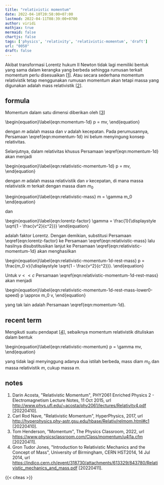 ```yaml
---
title: "relativistic momentum"
date: 2022-04-10T20:58:00+07:00
lastmod: 2022-04-11T08:39:00+0700
author: viridi
mathjax: true
mermaid: false
chartjs: false
tags: ['physics', 'relativity', 'relativistic-momentum', 'draft']
url: "0050"
draft: false
---
```

Akibat transformasi Lorentz hukum II Newton tidak lagi memiliki bentuk yang sama dalam kerangka yang berbeda sehingga rumusan terkait momentum perlu disesuaikan [[1](#r01)]. Atau secara sederhana momentum relativistik tetap menggunakan rumusan momentum akan tetapi massa yang digunakan adalah mass relativistik [[2](#r02)].


## formula
Momentum dalam satu dimensi diberikan oleh [[3](#r03)]

\begin{equation}\label{eqn:momentum-1d}
p = mv,
\end{equation}

dengan $m$ adalah massa dan $v$ adalah kecepatan. Pada perumusannya, Persamaan \eqref{eqn:momentum-1d} ini belum menyingung konsep relativitas.

Selanjutnya, dalam relativitas khusus Persamaan \eqref{eqn:momentum-1d} akan menjadi

\begin{equation}\label{eqn:relativistic-momentum-1d}
p = mv,
\end{equation}

dengan $m$ adalah massa relativistik dan $v$ kecepatan, di mana massa relativistik $m$ terkait dengan massa diam $m_0$

\begin{equation}\label{eqn:relativistic-mass}
m = \gamma m_0
\end{equation}

dan

\begin{equation}\label{eqn:lorentz-factor}
\gamma = \frac{1}{\displaystyle \sqrt{1 - \frac{v^2}{c^2}}}
\end{equation}

adalah faktor Lorentz. Dengan demikian, substitusi Persamaan \eqref{eqn:lorentz-factor} ke Persamaan \eqref{eqn:relativistic-mass} lalu hasilnya disubstitusikan lanjut ke Persamaan \eqref{eqn:relativistic-momentum-1d} akan menghasilkan

\begin{equation}\label{eqn:relativistic-momentum-1d-rest-mass}
p = \frac{m_0 v}{\displaystyle \sqrt{1 - \frac{v^2}{c^2}}}.
\end{equation}

Untuk $v < < c$ Persamaan \eqref{eqn:relativistic-momentum-1d-rest-mass} akan menjadi

\begin{equation}\label{eqn:relativistic-momentum-1d-rest-mass-lower0-speed}
p \approx m_0 v,
\end{equation}

yang tak lain adalah Persamaan \eqref{eqn:momentum-1d}.


## recent term
Mengikuti suatu pendapat [[4](#r04)], sebaiknya momentum relativistik dituliskan dalam bentuk

\begin{equation}\label{eqn:relativistic-momentum}
p = \gamma mv,
\end{equation}

yang tidak lagi menyinggung adanya dua istilah berbeda, mass diam $m_0$ dan massa relativistik $m$, cukup massa $m$.


## notes
1. <a name='r01'></a>Darin Acosta, "Relativistic Momentum", PHY2061 Enriched Physics 2 - Electromagnetism Lecture Notes, 11 Oct 2015, url <http://www.phys.ufl.edu/~acosta/phy2061/lectures/Relativity4.pdf> [20220410].
2. <a name='r02'></a>Carl Rod Nave, "Relativistic Momentum", HyperPhysics, 2017, url <http://hyperphysics.phy-astr.gsu.edu/hbase/Relativ/relmom.html#c1> [20220410].
3. <a name='r03'></a>Tom Henderson, "Momentum", The Physics Classroom, 2022, url <https://www.physicsclassroom.com/Class/momentum/u4l1a.cfm> [20220411].
4. <a name='r04'></a>Gron Tudor Jones, "Introduction to Relativistic Mechanics  and the Concept of Mass", University of Birmingham, CERN HST2014, 14 Jul 2014, url <https://indico.cern.ch/event/318730/attachments/613329/843780/Relativistic_mechanics_and_mass.pdf> [20220411].

{{< citeas >}}
